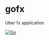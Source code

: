 # gofx
Uber fx application

[![Go](https://github.com/VigneshPeriasami/gofx/actions/workflows/go.yml/badge.svg)](https://github.com/VigneshPeriasami/gofx/actions/workflows/go.yml)
